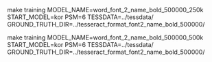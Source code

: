 make training MODEL_NAME=word_font_2_name_bold_500000_250k START_MODEL=kor PSM=6 TESSDATA=../tessdata/ GROUND_TRUTH_DIR=../tesseract_format_font2_name_bold_500000/

make training MODEL_NAME=word_font_2_name_bold_500000_500k START_MODEL=kor PSM=6 TESSDATA=../tessdata/ GROUND_TRUTH_DIR=../tesseract_format_font2_name_bold_500000/